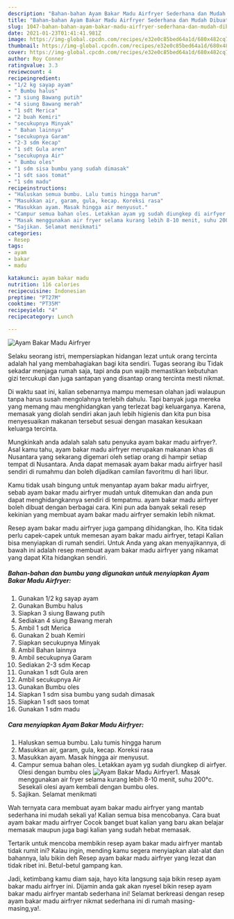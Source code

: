 ```yaml
---
description: "Bahan-bahan Ayam Bakar Madu Airfryer Sederhana dan Mudah Dibuat"
title: "Bahan-bahan Ayam Bakar Madu Airfryer Sederhana dan Mudah Dibuat"
slug: 1047-bahan-bahan-ayam-bakar-madu-airfryer-sederhana-dan-mudah-dibuat
date: 2021-01-23T01:41:41.981Z
image: https://img-global.cpcdn.com/recipes/e32e0c85bed64a1d/680x482cq70/ayam-bakar-madu-airfryer-foto-resep-utama.jpg
thumbnail: https://img-global.cpcdn.com/recipes/e32e0c85bed64a1d/680x482cq70/ayam-bakar-madu-airfryer-foto-resep-utama.jpg
cover: https://img-global.cpcdn.com/recipes/e32e0c85bed64a1d/680x482cq70/ayam-bakar-madu-airfryer-foto-resep-utama.jpg
author: Roy Conner
ratingvalue: 3.3
reviewcount: 4
recipeingredient:
- "1/2 kg sayap ayam"
- " Bumbu halus"
- "3 siung Bawang putih"
- "4 siung Bawang merah"
- "1 sdt Merica"
- "2 buah Kemiri"
- "secukupnya Minyak"
- " Bahan lainnya"
- "secukupnya Garam"
- "2-3 sdm Kecap"
- "1 sdt Gula aren"
- "secukupnya Air"
- " Bumbu oles"
- "1 sdm sisa bumbu yang sudah dimasak"
- "1 sdt saos tomat"
- "1 sdm madu"
recipeinstructions:
- "Haluskan semua bumbu. Lalu tumis hingga harum"
- "Masukkan air, garam, gula, kecap. Koreksi rasa"
- "Masukkan ayam. Masak hingga air menyusut."
- "Campur semua bahan oles. Letakkan ayam yg sudah diungkep di airfyer. Olesi dengan bumbu oles"
- "Masak menggunakan air fryer selama kurang lebih 8-10 menit, suhu 200°c. Sesekali olesi ayam kembali dengan bumbu oles."
- "Sajikan. Selamat menikmati"
categories:
- Resep
tags:
- ayam
- bakar
- madu

katakunci: ayam bakar madu 
nutrition: 116 calories
recipecuisine: Indonesian
preptime: "PT27M"
cooktime: "PT35M"
recipeyield: "4"
recipecategory: Lunch

---
```



![Ayam Bakar Madu Airfryer](https://img-global.cpcdn.com/recipes/e32e0c85bed64a1d/680x482cq70/ayam-bakar-madu-airfryer-foto-resep-utama.jpg)

Selaku seorang istri, mempersiapkan hidangan lezat untuk orang tercinta adalah hal yang membahagiakan bagi kita sendiri. Tugas seorang ibu Tidak sekadar menjaga rumah saja, tapi anda pun wajib memastikan kebutuhan gizi tercukupi dan juga santapan yang disantap orang tercinta mesti nikmat.

Di waktu  saat ini, kalian sebenarnya mampu memesan olahan jadi walaupun tanpa harus susah mengolahnya terlebih dahulu. Tapi banyak juga mereka yang memang mau menghidangkan yang terlezat bagi keluarganya. Karena, memasak yang diolah sendiri akan jauh lebih higienis dan kita pun bisa menyesuaikan makanan tersebut sesuai dengan masakan kesukaan keluarga tercinta. 



Mungkinkah anda adalah salah satu penyuka ayam bakar madu airfryer?. Asal kamu tahu, ayam bakar madu airfryer merupakan makanan khas di Nusantara yang sekarang digemari oleh setiap orang di hampir setiap tempat di Nusantara. Anda dapat memasak ayam bakar madu airfryer hasil sendiri di rumahmu dan boleh dijadikan camilan favoritmu di hari libur.

Kamu tidak usah bingung untuk menyantap ayam bakar madu airfryer, sebab ayam bakar madu airfryer mudah untuk ditemukan dan anda pun dapat menghidangkannya sendiri di tempatmu. ayam bakar madu airfryer boleh dibuat dengan berbagai cara. Kini pun ada banyak sekali resep kekinian yang membuat ayam bakar madu airfryer semakin lebih nikmat.

Resep ayam bakar madu airfryer juga gampang dihidangkan, lho. Kita tidak perlu capek-capek untuk memesan ayam bakar madu airfryer, tetapi Kalian bisa menyiapkan di rumah sendiri. Untuk Anda yang akan menyajikannya, di bawah ini adalah resep membuat ayam bakar madu airfryer yang nikamat yang dapat Kita hidangkan sendiri.

<!--inarticleads1-->

##### Bahan-bahan dan bumbu yang digunakan untuk menyiapkan Ayam Bakar Madu Airfryer:

1. Gunakan 1/2 kg sayap ayam
1. Gunakan  Bumbu halus
1. Siapkan 3 siung Bawang putih
1. Sediakan 4 siung Bawang merah
1. Ambil 1 sdt Merica
1. Gunakan 2 buah Kemiri
1. Siapkan secukupnya Minyak
1. Ambil  Bahan lainnya
1. Ambil secukupnya Garam
1. Sediakan 2-3 sdm Kecap
1. Gunakan 1 sdt Gula aren
1. Ambil secukupnya Air
1. Gunakan  Bumbu oles
1. Siapkan 1 sdm sisa bumbu yang sudah dimasak
1. Siapkan 1 sdt saos tomat
1. Gunakan 1 sdm madu




<!--inarticleads2-->

##### Cara menyiapkan Ayam Bakar Madu Airfryer:

1. Haluskan semua bumbu. Lalu tumis hingga harum
1. Masukkan air, garam, gula, kecap. Koreksi rasa
1. Masukkan ayam. Masak hingga air menyusut.
1. Campur semua bahan oles. Letakkan ayam yg sudah diungkep di airfyer. Olesi dengan bumbu oles
<img src="//assets-global.cpcdn.com/assets/icons/button_play-2c75c40dde080a61004c1f40b05d8f140eaff45d7e9e6481dc71c63d2e7c4909.png" alt="Ayam Bakar Madu Airfryer">1. Masak menggunakan air fryer selama kurang lebih 8-10 menit, suhu 200°c. Sesekali olesi ayam kembali dengan bumbu oles.
1. Sajikan. Selamat menikmati




Wah ternyata cara membuat ayam bakar madu airfryer yang mantab sederhana ini mudah sekali ya! Kalian semua bisa mencobanya. Cara buat ayam bakar madu airfryer Cocok banget buat kalian yang baru akan belajar memasak maupun juga bagi kalian yang sudah hebat memasak.

Tertarik untuk mencoba membikin resep ayam bakar madu airfryer mantab tidak rumit ini? Kalau ingin, mending kamu segera menyiapkan alat-alat dan bahannya, lalu bikin deh Resep ayam bakar madu airfryer yang lezat dan tidak ribet ini. Betul-betul gampang kan. 

Jadi, ketimbang kamu diam saja, hayo kita langsung saja bikin resep ayam bakar madu airfryer ini. Dijamin anda gak akan nyesel bikin resep ayam bakar madu airfryer mantab sederhana ini! Selamat berkreasi dengan resep ayam bakar madu airfryer nikmat sederhana ini di rumah masing-masing,ya!.

